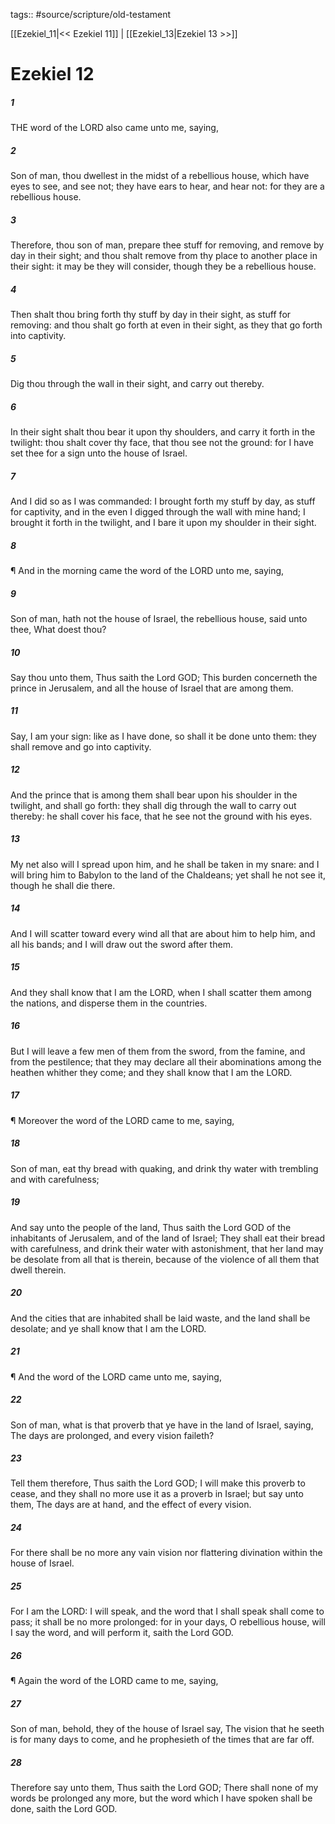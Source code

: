tags:: #source/scripture/old-testament

[[Ezekiel_11|<< Ezekiel 11]] | [[Ezekiel_13|Ezekiel 13 >>]]

# Ezekiel 12

##### 1

THE word of the LORD also came unto me, saying,

##### 2

Son of man, thou dwellest in the midst of a rebellious house, which have eyes to see, and see not; they have ears to hear, and hear not: for they are a rebellious house.

##### 3

Therefore, thou son of man, prepare thee stuff for removing, and remove by day in their sight; and thou shalt remove from thy place to another place in their sight: it may be they will consider, though they be a rebellious house.

##### 4

Then shalt thou bring forth thy stuff by day in their sight, as stuff for removing: and thou shalt go forth at even in their sight, as they that go forth into captivity.

##### 5

Dig thou through the wall in their sight, and carry out thereby.

##### 6

In their sight shalt thou bear it upon thy shoulders, and carry it forth in the twilight: thou shalt cover thy face, that thou see not the ground: for I have set thee for a sign unto the house of Israel.

##### 7

And I did so as I was commanded: I brought forth my stuff by day, as stuff for captivity, and in the even I digged through the wall with mine hand; I brought it forth in the twilight, and I bare it upon my shoulder in their sight.

##### 8

¶ And in the morning came the word of the LORD unto me, saying,

##### 9

Son of man, hath not the house of Israel, the rebellious house, said unto thee, What doest thou?

##### 10

Say thou unto them, Thus saith the Lord GOD; This burden concerneth the prince in Jerusalem, and all the house of Israel that are among them.

##### 11

Say, I am your sign: like as I have done, so shall it be done unto them: they shall remove and go into captivity.

##### 12

And the prince that is among them shall bear upon his shoulder in the twilight, and shall go forth: they shall dig through the wall to carry out thereby: he shall cover his face, that he see not the ground with his eyes.

##### 13

My net also will I spread upon him, and he shall be taken in my snare: and I will bring him to Babylon to the land of the Chaldeans; yet shall he not see it, though he shall die there.

##### 14

And I will scatter toward every wind all that are about him to help him, and all his bands; and I will draw out the sword after them.

##### 15

And they shall know that I am the LORD, when I shall scatter them among the nations, and disperse them in the countries.

##### 16

But I will leave a few men of them from the sword, from the famine, and from the pestilence; that they may declare all their abominations among the heathen whither they come; and they shall know that I am the LORD.

##### 17

¶ Moreover the word of the LORD came to me, saying,

##### 18

Son of man, eat thy bread with quaking, and drink thy water with trembling and with carefulness;

##### 19

And say unto the people of the land, Thus saith the Lord GOD of the inhabitants of Jerusalem, and of the land of Israel; They shall eat their bread with carefulness, and drink their water with astonishment, that her land may be desolate from all that is therein, because of the violence of all them that dwell therein.

##### 20

And the cities that are inhabited shall be laid waste, and the land shall be desolate; and ye shall know that I am the LORD.

##### 21

¶ And the word of the LORD came unto me, saying,

##### 22

Son of man, what is that proverb that ye have in the land of Israel, saying, The days are prolonged, and every vision faileth?

##### 23

Tell them therefore, Thus saith the Lord GOD; I will make this proverb to cease, and they shall no more use it as a proverb in Israel; but say unto them, The days are at hand, and the effect of every vision.

##### 24

For there shall be no more any vain vision nor flattering divination within the house of Israel.

##### 25

For I am the LORD: I will speak, and the word that I shall speak shall come to pass; it shall be no more prolonged: for in your days, O rebellious house, will I say the word, and will perform it, saith the Lord GOD.

##### 26

¶ Again the word of the LORD came to me, saying,

##### 27

Son of man, behold, they of the house of Israel say, The vision that he seeth is for many days to come, and he prophesieth of the times that are far off.

##### 28

Therefore say unto them, Thus saith the Lord GOD; There shall none of my words be prolonged any more, but the word which I have spoken shall be done, saith the Lord GOD.
